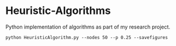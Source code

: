 # Heuristic-Algorithms
Python implementation of algorithms as part of my research project.
```
python HeuristicAlgorithm.py --nodes 50 --p 0.25 --savefigures
```
